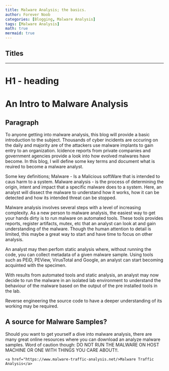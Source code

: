 ```yaml
---
title: Malware Analysis; the basics.
author: Forever Noob
categories: [Blogging, Malware Analysis]
tags: [Malware Analysis]
math: true
mermaid: true
---
```


## Titles
---
# H1 - heading

<h1>An Intro to Malware Analysis</h1>

## Paragraph

<p>To anyone getting into malware analysis, this blog will provide a basic introduction to the subject. Thousands of cyber incidents are occuring on the daily and majority are of the attackers use malware implants to gain entry to an organization. Icidence reports from private companies and government agencies provide a look into how evolved malwares have become. In this blog, I will define some key terms and document what is reuired to become a malware analyst. 

Some key definitions; 
    Malware - Is a Malicious softWare that is intended to caus harm to a system. 
    Malware analysis - is the process of determining the origin, intent and impact that a specific malware does to a system. Here, an analyst will dissect the malware to understand how it works, how it can be detected and how its intended threat can be stopped. 

Malware analysis involves several steps with a level of increasing complexity. As a new person to malware analysis, the easiest way to get your hands dirty is to run malware on automated tools. These tools provides reports, register artifacts, mutex, etc that an analyst can look at and gain understanding of the malware. Though the human attention to detail is limited, this maybe a great way to start and have time to focus on other analysis. 

An analyst may then perfom static analysis where, without running the code, you can collect metadata of a given malware sample. Using tools such as PEiD, PEView, VirusTotal and Google, an analyst can start becoming acquinted with the specimen. 

With results from automated tools and static analysis, an analyst may now decide to run the malware in an isolated lab environment to understand the behaviour of the malware based on the output of the pre installed tools in the lab. 

Reverse engineering the source code to have a deeper understanding of its working may be required. </p>

<h2>A source for Malware Samples?</h2>

<p>Should you want to get yourself a dive into malware analysis, there are many great online resources where you can download an analyze  malware samples. Word of caution though: DO NOT RUN THE MALWARE ON HOST MACHINE OR ONE WITH THINGS YOU CARE ABOUT!!. </p>

    <a href="https://www.malware-traffic-analysis.net/>Malware Traffic Analysis</a> 


